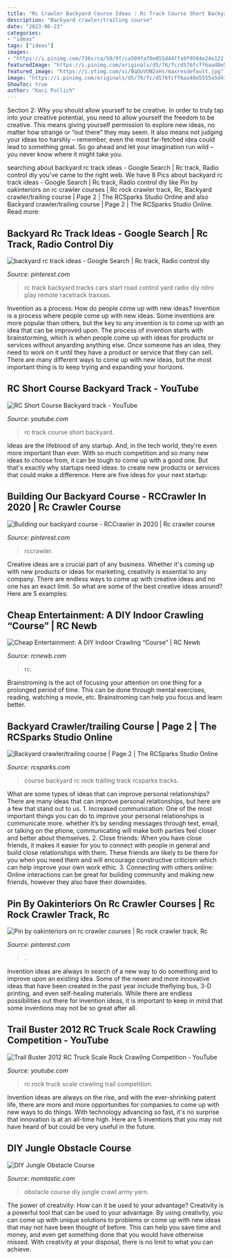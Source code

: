 ```yaml
---
title: "Rc Crawler Backyard Course Ideas : Rc Track Course Short Backyard"
description: "Backyard crawler/trailing course"
date: "2023-06-23"
categories:
- "ideas"
tags: ["ideas"]
images:
- "https://i.pinimg.com/736x/ca/50/9f/ca509faf0e055d44ffa9f9564e24e122.jpg"
featuredImage: "https://i.pinimg.com/originals/d5/76/fc/d576fcff6aa48e5555a5d41b4b50158f.jpg"
featured_image: "https://i.ytimg.com/vi/BqOoVUN2xHs/maxresdefault.jpg"
image: "https://i.pinimg.com/originals/d5/76/fc/d576fcff6aa48e5555a5d41b4b50158f.jpg"
ShowToc: true
author: "Kaci Pollich"
---
```



Section 2: Why you should allow yourself to be creative.
In order to truly tap into your creative potential, you need to allow yourself the freedom to be creative. This means giving yourself permission to explore new ideas, no matter how strange or “out there” they may seem. It also means not judging your ideas too harshly – remember, even the most far-fetched idea could lead to something great. So go ahead and let your imagination run wild – you never know where it might take you.

	

		
searching about backyard rc track ideas - Google Search | Rc track, Radio control diy you've came to the right web. We have 8 Pics about backyard rc track ideas - Google Search | Rc track, Radio control diy like Pin by oakinteriors on rc crawler courses | Rc rock crawler track, Rc, Backyard crawler/trailing course | Page 2 | The RCSparks Studio Online and also Backyard crawler/trailing course | Page 2 | The RCSparks Studio Online. Read more:
		
    
## Backyard Rc Track Ideas - Google Search | Rc Track, Radio Control Diy

<img loading=lazy src="https://i.pinimg.com/originals/5f/87/aa/5f87aaa63b805141cdfd361bf7bf9848.jpg" onerror="this.onerror=null;this.src='https://tse2.mm.bing.net/th?id=OIP.aenKrWLX7xeCq7AaSVb5kAHaFj&amp;pid=15.1';" alt="backyard rc track ideas - Google Search | Rc track, Radio control diy">

_Source: pinterest.com_

>rc track backyard tracks cars start road control yard radio diy nitro play remote racetrack traxxas. 

	

Invention as a process: How do people come up with new ideas?
Invention is a process where people come up with new ideas. Some inventions are more popular than others, but the key to any invention is to come up with an idea that can be improved upon. The process of invention starts with brainstorming, which is when people come up with ideas for products or services without anyarding anything else. Once someone has an idea, they need to work on it until they have a product or service that they can sell. There are many different ways to come up with new ideas, but the most important thing is to keep trying and expanding your horizons.

    
## RC Short Course Backyard Track - YouTube

<img loading=lazy src="https://i.ytimg.com/vi/BqOoVUN2xHs/maxresdefault.jpg" onerror="this.onerror=null;this.src='https://tse1.mm.bing.net/th?id=OIP.P_vGXiq-pHsD5x19-dg3_AHaFj&amp;pid=15.1';" alt="RC Short Course Backyard track - YouTube">

_Source: youtube.com_

>rc track course short backyard. 

	

Ideas are the lifeblood of any startup. And, in the tech world, they're even more important than ever. With so much competition and so many new ideas to choose from, it can be tough to come up with a good one. But that's exactly why startups need ideas: to create new products or services that could make a difference. Here are five ideas for your next startup: 

    
## Building Our Backyard Course - RCCrawler In 2020 | Rc Crawler Course

<img loading=lazy src="https://i.pinimg.com/originals/d5/76/fc/d576fcff6aa48e5555a5d41b4b50158f.jpg" onerror="this.onerror=null;this.src='https://tse3.mm.bing.net/th?id=OIP.fAfrAmfAm59_5mP0FqpIBgHaJ4&amp;pid=15.1';" alt="Building our backyard course - RCCrawler in 2020 | Rc crawler course">

_Source: pinterest.com_

>rccrawler. 

	

Creative ideas are a crucial part of any business. Whether it's coming up with new products or ideas for marketing, creativity is essential to any company. There are endless ways to come up with creative ideas and no one has an exact limit. So what are some of the best creative ideas around? Here are 5 examples: 

    
## Cheap Entertainment: A DIY Indoor Crawling “Course” | RC Newb

<img loading=lazy src="https://i2.wp.com/rcnewb.com/wp-content/uploads/IMG_0039.jpg?ssl=1" onerror="this.onerror=null;this.src='https://tse2.mm.bing.net/th?id=OIP.FeqaOa98j75_0qXnGrSz4QHaFj&amp;pid=15.1';" alt="Cheap Entertainment: A DIY Indoor Crawling “Course” | RC Newb">

_Source: rcnewb.com_

>rc. 

	

Brainstroming is the act of focusing your attention on one thing for a prolonged period of time. This can be done through mental exercises, reading, watching a movie, etc. Brainstroming can help you focus and learn better.

    
## Backyard Crawler/trailing Course | Page 2 | The RCSparks Studio Online

<img loading=lazy src="https://uploads.tapatalk-cdn.com/20170126/69a95501635540cb59192783430d07f8.jpg" onerror="this.onerror=null;this.src='https://tse4.mm.bing.net/th?id=OIP.WHodU4cKanrjOHcmGZtCZgHaFj&amp;pid=15.1';" alt="Backyard crawler/trailing course | Page 2 | The RCSparks Studio Online">

_Source: rcsparks.com_

>course backyard rc rock trailing track rcsparks tracks. 

	

What are some types of ideas that can improve personal relationships?
There are many ideas that can improve personal relationships, but here are a few that stand out to us. 1. Increased communication: One of the most important things you can do to improve your personal relationships is communicate more. whether it’s by sending messages through text, email, or talking on the phone, communicating will make both parties feel closer and better about themselves. 2. Close friends: When you have close friends, it makes it easier for you to connect with people in general and build close relationships with them. These friends are likely to be there for you when you need them and will encourage constructive criticism which can help improve your own work ethic. 3. Connecting with others online: Online interactions can be great for building community and making new friends, however they also have their downsides.

    
## Pin By Oakinteriors On Rc Crawler Courses | Rc Rock Crawler Track, Rc

<img loading=lazy src="https://i.pinimg.com/736x/ca/50/9f/ca509faf0e055d44ffa9f9564e24e122.jpg" onerror="this.onerror=null;this.src='https://tse1.mm.bing.net/th?id=OIP.s7WYl4gB5YTqNeeaLa0FXAHaFj&amp;pid=15.1';" alt="Pin by oakinteriors on rc crawler courses | Rc rock crawler track, Rc">

_Source: pinterest.com_

>. 

	

Invention ideas are always in search of a new way to do something and to improve upon an existing idea. Some of the newer and more innovative ideas that have been created in the past year include theflying bus, 3-D printing, and even self-healing materials. While there are endless possibilities out there for invention ideas, it is important to keep in mind that some inventions may not be so great after all.

    
## Trail Buster 2012 RC Truck Scale Rock Crawling Competition - YouTube

<img loading=lazy src="http://i.ytimg.com/vi/FP47LovuNPw/maxresdefault.jpg" onerror="this.onerror=null;this.src='https://tse3.mm.bing.net/th?id=OIP.5opy5rRa5KuhDpXufgEs7QHaEK&amp;pid=15.1';" alt="Trail Buster 2012 RC Truck Scale Rock Crawling Competition - YouTube">

_Source: youtube.com_

>rc rock truck scale crawling trail competition. 

	

Invention ideas are always on the rise, and with the ever-shrinking patent life, there are more and more opportunities for companies to come up with new ways to do things. With technology advancing so fast, it's no surprise that innovation is at an all-time high. Here are 5 inventions that you may not have heard of but could be very useful in the future.

    
## DIY Jungle Obstacle Course

<img loading=lazy src="https://cdn2-www.momtastic.com/assets/uploads/2016/08/IMG_9170017.jpg" onerror="this.onerror=null;this.src='https://tse1.mm.bing.net/th?id=OIP.JS7Z0wt-xXZjj0Xil9OLcQHaKS&amp;pid=15.1';" alt="DIY Jungle Obstacle Course">

_Source: momtastic.com_

>obstacle course diy jungle crawl army yarn. 

	

The power of creativity: How can it be used to your advantage?
Creativity is a powerful tool that can be used to your advantage. By using creativity, you can come up with unique solutions to problems or come up with new ideas that may not have been thought of before. This can help you save time and money, and even get something done that you would have otherwise missed. With creativity at your disposal, there is no limit to what you can achieve.

